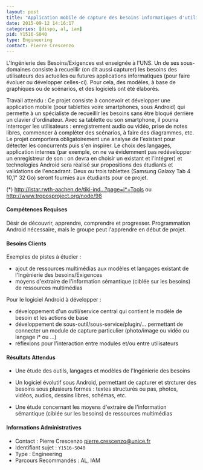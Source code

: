```yaml
---
layout: post
title: "Application mobile de capture des besoins informatiques d'utilisateurs non-informaticiens"
date: 2015-09-12 14:16:17
categories: [dispo, al, iam]
pid: Y1516-S040
type: Engineering
contact: Pierre Crescenzo
---
```

       
L'Ingénierie des Besoins/Exigences est enseignée à l'UNS. Un de ses sous-domaines consiste à recueillir (on dit aussi capturer) les besoins des utilisateurs des actuelles ou futures applications informatiques (pour faire évoluer ou développer celles-ci). Pour cela, des modèles, à base de graphiques ou de scénarios, et des logiciels ont été élaborés.

Travail attendu : Ce projet consiste à concevoir et développer une application mobile (pour tablettes voire smartphones, sous Android) qui permette à un spécialiste de recueillir les besoins sans être bloqué derrière un clavier d'ordinateur. Avec sa tablette ou son smartphone, il pourra interroger les utilisateurs : enregistrement audio ou vidéo, prise de notes libres, commencer à compléter des scénarios, à faire des diagrammes, etc. Le projet comportera obligatoirement une analyse de l'existant pour détecter les concurrents puis s'en inspirer. Le choix des langages, application internes (par exemple, on ne va évidemment pas redévelopper un enregistreur de son : on devra en choisir un existant et l'intégrer) et technologies Android sera réalisé sur propositions des étudiants et validations de l'encadrant. Deux ou trois tablettes (Samsung Galaxy Tab 4 10,1" 32 Go) seront fournies aux étudiants pour ce projet.

(*) http://istar.rwth-aachen.de/tiki-ind...?page=i*+Tools ou http://www.troposproject.org/node/98

#### Compétences Requises
Désir de découvrir, apprendre, comprendre et progresser. Programmation Android nécessaire, mais le groupe peut l'apprendre en début de projet.


#### Besoins Clients
Exemples de pistes à étudier :
- ajout de ressources multimédias aux modèles et langages existant de l'Ingénierie des besoins/Exigences
- moyens d'extraire de l'information sémantique  (ciblée sur les besoins) de ressources multimédias

Pour le logiciel Android à développer :
- développement d'un outil/service central qui contient le modèle de besoin et les actions de base
- développement de sous-outil/sous-service/plugin/... permettant de connecter un module de capture particulier (photo/image ou vidéo ou langage i* ou ...)
- réflexions pour l'interaction entre modules et/ou entre utilisateurs

#### Résultats Attendus
- Une étude des outils, langages et modèles de l'Ingénierie des besoins

- Un logiciel évolutif sous Android, permettant de capturer et strcturer des besoins sous plusieurs formes : textes structurés ou pas, photos, vidéos, audios, dessins libres, schémas, etc.

- Une étude concernant les moyens d'extraire de l'information sémantique (ciblée sur les besoins) de ressources multimédias
     

#### Informations Administratives
  * Contact : Pierre Crescenzo <pierre.crescenzo@unice.fr>
  * Identifiant sujet : `Y1516-S040`
  * Type : Engineering
  * Parcours Recommandés : AL, IAM
     